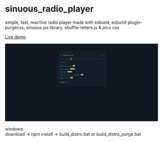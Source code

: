 # sinuous_radio_player
simple, fast, reactive radio player made with esbuild, esbuild-plugin-purgecss, sinuous jsx library, shuffle-letters.js &amp; pico css

<a href="https://rwdevelopment.github.io/sinuous_radio_player" target="_blank">Live demo</a>

![Radio Player](screen.webp)

windows:  
download -> npm install -> build_distro.bat or build_distro_purge.bat
